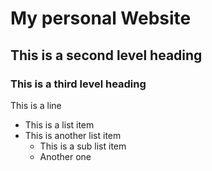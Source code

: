 # My personal Website
## This is a second level heading 
### This is a third level heading
This is a line
- This is a list item
- This is another list item
    - This is a sub list item
    - Another one